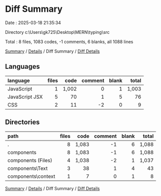 # Diff Summary

Date : 2025-03-18 21:35:34

Directory c:\\Users\\gk725\\Desktop\\MERN\\typing\\src

Total : 8 files,  1083 codes, -1 comments, 6 blanks, all 1088 lines

[Summary](results.md) / [Details](details.md) / Diff Summary / [Diff Details](diff-details.md)

## Languages
| language | files | code | comment | blank | total |
| :--- | ---: | ---: | ---: | ---: | ---: |
| JavaScript | 1 | 1,002 | 0 | 1 | 1,003 |
| JavaScript JSX | 5 | 70 | 1 | 5 | 76 |
| CSS | 2 | 11 | -2 | 0 | 9 |

## Directories
| path | files | code | comment | blank | total |
| :--- | ---: | ---: | ---: | ---: | ---: |
| . | 8 | 1,083 | -1 | 6 | 1,088 |
| components | 8 | 1,083 | -1 | 6 | 1,088 |
| components (Files) | 4 | 1,038 | -2 | 1 | 1,037 |
| components\\Text | 3 | 38 | 1 | 4 | 43 |
| components\\context | 1 | 7 | 0 | 1 | 8 |

[Summary](results.md) / [Details](details.md) / Diff Summary / [Diff Details](diff-details.md)